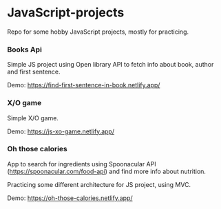 # JavaScript-projects
Repo for some hobby JavaScript projects, mostly for practicing.

### Books Api
Simple JS project using Open library API to fetch info about book, author and first sentence.

Demo: https://find-first-sentence-in-book.netlify.app/

### X/O game
Simple X/O game.

Demo: https://js-xo-game.netlify.app/

### Oh those calories
App to search for ingredients using Spoonacular API (https://spoonacular.com/food-api) and find more info about nutrition.

Practicing some different architecture for JS project, using MVC.

Demo: https://oh-those-calories.netlify.app/
